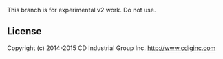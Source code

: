 This branch is for experimental v2 work. Do not use.

## License
Copyright (c) 2014-2015 CD Industrial Group Inc. http://www.cdiginc.com
